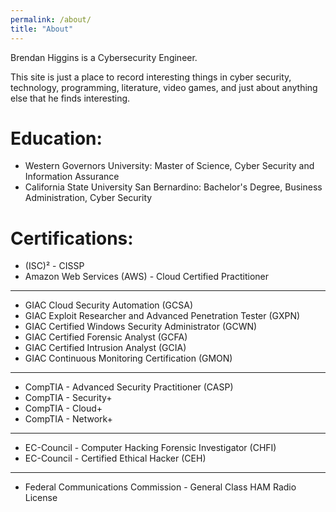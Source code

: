 ```yaml
---
permalink: /about/
title: "About"
---
```

Brendan Higgins is a Cybersecurity Engineer.

This site is just a place to record interesting things in cyber security, technology, programming, literature, video games, and just about anything else that he finds interesting.

# Education:
* Western Governors University: Master of Science, Cyber Security and Information Assurance
* California State University San Bernardino: Bachelor's Degree, Business Administration, Cyber Security

# Certifications:
* (ISC)² - CISSP
* Amazon Web Services (AWS) - Cloud Certified Practitioner
<hr>

* GIAC Cloud Security Automation (GCSA)
* GIAC Exploit Researcher and Advanced Penetration Tester (GXPN)
* GIAC Certified Windows Security Administrator (GCWN)
* GIAC Certified Forensic Analyst (GCFA)
* GIAC Certified Intrusion Analyst (GCIA)
* GIAC Continuous Monitoring Certification (GMON)
<hr>

* CompTIA - Advanced Security Practitioner (CASP)
* CompTIA - Security+
* CompTIA - Cloud+
* CompTIA - Network+
<hr>

* EC-Council - Computer Hacking Forensic Investigator (CHFI)
* EC-Council - Certified Ethical Hacker (CEH)
<hr>

* Federal Communications Commission - General Class HAM Radio License
